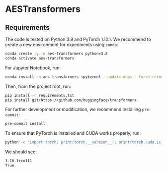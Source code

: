 # AESTransformers

## Requirements

The code is tested on Python 3.9 and PyTorch 1.10.1.
We recommend to create a new environment for experiments using `conda`:
```bash
conda create -y -n aes-transformers python=3.8
conda activate aes-transformers
```

For Jupyter Notebook, run:
```bash
conda install -n aes-transformers ipykernel --update-deps --force-reinstall
```

Then, from the project root, run:
```bash
pip install -r requirements.txt
pip install git+https://github.com/huggingface/transformers
```

For further development or modification, we recommend installing `pre-commit`:
```bash
pre-commit install
```

To ensure that PyTorch is installed and CUDA works properly, run:
```bash
python -c "import torch; print(torch.__version__); print(torch.cuda.is_available())"
```

We should see:
```bash
1.10.1+cu111
True
```
